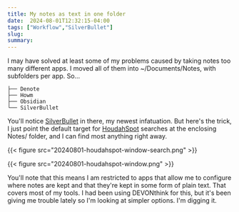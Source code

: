 ```yaml
---
title: My notes as text in one folder
date:  2024-08-01T12:32:15-04:00
tags: ["Workflow","SilverBullet"]
slug: 
summary:
---
```


I may have solved at least some of my problems caused by taking notes too many different apps. I moved all of them into ~/Documents/Notes, with subfolders per app. So...

```
├── Denote
├── Howm
├── Obsidian
└── SilverBullet
```

You'll notice [SilverBullet](https://silverbullet.md) in there, my newest infatuation. But here's the trick, I just point the default target for [HoudahSpot](https://www.houdah.com/houdahSpot/) searches at the enclosing Notes/ folder, and I can find most anything right away.

{{< figure src="20240801-houdahspot-window-search.png" >}}

{{< figure src="20240801-houdahspot-window.png" >}}

You'll note that this means I am restricted to apps that allow me to configure where notes are kept and that they're kept in some form of plain text. That covers most of my tools. I had been using DEVONthink for this, but it's been giving me trouble lately so I'm looking at simpler options. I'm digging it.


